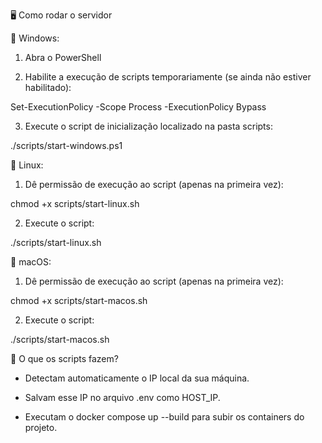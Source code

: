🖥️ Como rodar o servidor

🔷 Windows:

1. Abra o PowerShell

2. Habilite a execução de scripts temporariamente (se ainda não estiver habilitado):

Set-ExecutionPolicy -Scope Process -ExecutionPolicy Bypass

3. Execute o script de inicialização localizado na pasta scripts:

./scripts/start-windows.ps1

🐧 Linux:

1. Dê permissão de execução ao script (apenas na primeira vez):

chmod +x scripts/start-linux.sh

2. Execute o script:

./scripts/start-linux.sh

🍎 macOS:

1. Dê permissão de execução ao script (apenas na primeira vez):

chmod +x scripts/start-macos.sh

2. Execute o script:

./scripts/start-macos.sh

🔧 O que os scripts fazem?

- Detectam automaticamente o IP local da sua máquina.

- Salvam esse IP no arquivo .env como HOST_IP.

- Executam o docker compose up --build para subir os containers do projeto.
